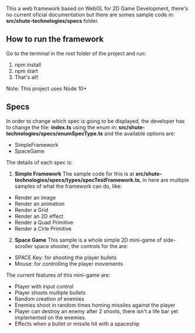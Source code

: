 This a web framework based on WebGL for 2D Game Development, there's no current oficial documentation but there are somes sample code in: **src/shute-technologies/specs** folder.

## How to run the framework
Go to the terminal in the root folder of the project and run:
1. npm install
2. npm start
3. That's all!

Note: This project uses Node 10+

## Specs
In order to change which spec is going to be displayed, the developer has to change the file: **index.ts** using the enum in: **src/shute-technologies/specs/enumSpecType.ts** and the available options are:
- SimpleFramework
- SpaceGame

The details of each spec is:

1. **Simple Framework**
The sample code for this is at **src/shute-technologies/specs/types/specTestFramework.ts**, in here are multiple samples of what the framework can do, like:
- Render an image
- Render an animation
- Render a Grid
- Render an 2D effect
- Render a Quad Primitive
- Render a Cirle Primitive

2. **Space Game**
This sample is a whole simple 2D mini-game of side-scroller space shooter, the controls for the are:
- SPACE Key: for shooting the player bullets
- Mouse: for controlling the player movements

The current features of this mini-game are:
- Player with input control
- Player shoots multiple bullets
- Random creation of enemies
- Enemies shoot in random times homing missiles against the player
- Player can destroy an enemy after 2 shoots, there isn't a life bar yet implemented on the enemies.
- Effects when a bullet or missile hit with a spaceship
